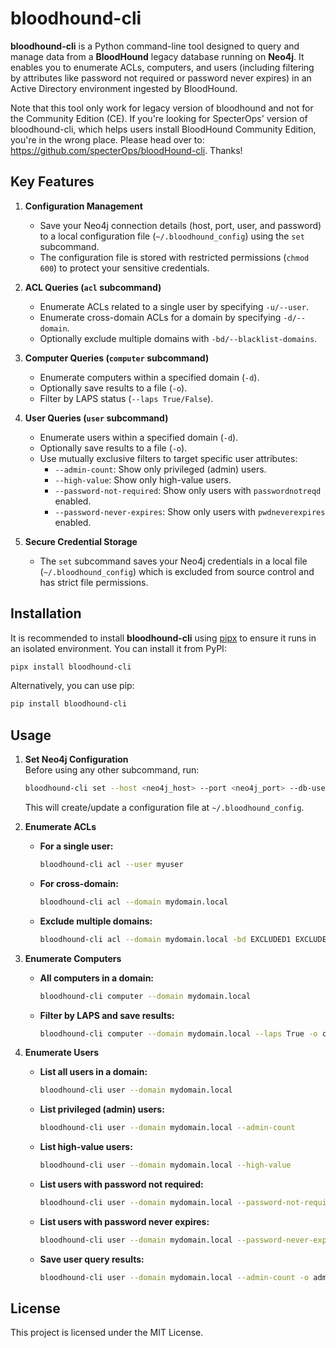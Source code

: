 # bloodhound-cli

**bloodhound-cli** is a Python command-line tool designed to query and manage data from a **BloodHound** legacy database running on **Neo4j**. It enables you to enumerate ACLs, computers, and users (including filtering by attributes like password not required or password never expires) in an Active Directory environment ingested by BloodHound.

Note that this tool only work for legacy version of bloodhound and not for the Community Edition (CE). If you're looking for SpecterOps' version of bloodhound-cli, which helps users install BloodHound Community Edition, you're in the wrong place. Please head over to: 
https://github.com/specterOps/bloodHound-cli. Thanks! 

## Key Features

1. **Configuration Management**
    
    - Save your Neo4j connection details (host, port, user, and password) to a local configuration file (`~/.bloodhound_config`) using the `set` subcommand.
    - The configuration file is stored with restricted permissions (`chmod 600`) to protect your sensitive credentials.
2. **ACL Queries (`acl` subcommand)**
    
    - Enumerate ACLs related to a single user by specifying `-u/--user`.
    - Enumerate cross-domain ACLs for a domain by specifying `-d/--domain`.
    - Optionally exclude multiple domains with `-bd/--blacklist-domains`.
3. **Computer Queries (`computer` subcommand)**
    
    - Enumerate computers within a specified domain (`-d`).
    - Optionally save results to a file (`-o`).
    - Filter by LAPS status (`--laps True/False`).
4. **User Queries (`user` subcommand)**

    - Enumerate users within a specified domain (`-d`).
    - Optionally save results to a file (`-o`).
    - Use mutually exclusive filters to target specific user attributes:
        - `--admin-count`: Show only privileged (admin) users.
        - `--high-value`: Show only high-value users.
        - `--password-not-required`: Show only users with `passwordnotreqd` enabled.
        - `--password-never-expires`: Show only users with `pwdneverexpires` enabled.
6. **Secure Credential Storage**

    - The `set` subcommand saves your Neo4j credentials in a local file (`~/.bloodhound_config`) which is excluded from source control and has strict file permissions.

## Installation

It is recommended to install **bloodhound-cli** using [pipx](https://github.com/pipxproject/pipx) to ensure it runs in an isolated environment. You can install it from PyPI:

```sh
pipx install bloodhound-cli
```

Alternatively, you can use pip:

```sh
pip install bloodhound-cli
```

## Usage

1. **Set Neo4j Configuration**  
    Before using any other subcommand, run:
    
    ```sh
    bloodhound-cli set --host <neo4j_host> --port <neo4j_port> --db-user <neo4j_user> --db-password <neo4j_password>
    ```
    
    This will create/update a configuration file at `~/.bloodhound_config`.
    
2. **Enumerate ACLs**
    
    - **For a single user:**
        
        ```sh
        bloodhound-cli acl --user myuser
        ```
        
    - **For cross-domain:**
        
        ```sh
        bloodhound-cli acl --domain mydomain.local
        ```
        
    - **Exclude multiple domains:**
        
        ```sh
        bloodhound-cli acl --domain mydomain.local -bd EXCLUDED1 EXCLUDED2
        ```
        
3. **Enumerate Computers**
    
    - **All computers in a domain:**
        
        ```sh
        bloodhound-cli computer --domain mydomain.local
        ```
        
    - **Filter by LAPS and save results:**
        
        ```sh
        bloodhound-cli computer --domain mydomain.local --laps True -o computers_with_laps.txt
        ```
        
4. **Enumerate Users**
    
    - **List all users in a domain:**
        
        ```sh
        bloodhound-cli user --domain mydomain.local
        ```
        
    - **List privileged (admin) users:**
        
        ```sh
        bloodhound-cli user --domain mydomain.local --admin-count
        ```
        
    - **List high-value users:**
        
        ```sh
        bloodhound-cli user --domain mydomain.local --high-value
        ```
        
    - **List users with password not required:**
        
        ```sh
        bloodhound-cli user --domain mydomain.local --password-not-required
        ```
        
    - **List users with password never expires:**
        
        ```sh
        bloodhound-cli user --domain mydomain.local --password-never-expires
        ```
        
    - **Save user query results:**
        
        ```sh
        bloodhound-cli user --domain mydomain.local --admin-count -o admin_users.txt
        ```

## License

This project is licensed under the MIT License.
